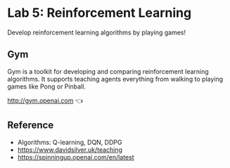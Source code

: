 # Lab 5: Reinforcement Learning

Develop reinforcement learning algorithms by playing games!

## Gym

Gym is a toolkit for developing and comparing reinforcement learning algorithms.
It supports teaching agents everything from walking to playing games like Pong or Pinball.

<http://gym.openai.com> 👈

## Reference

* Algorithms: Q-learning, DQN, DDPG
* <https://www.davidsilver.uk/teaching>
* <https://spinningup.openai.com/en/latest>
